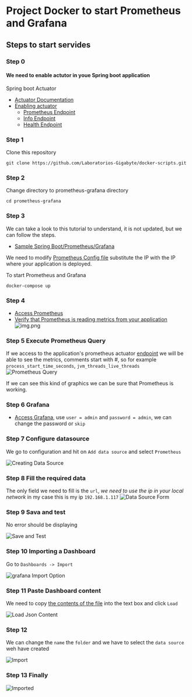 # Project Docker to start Prometheus and Grafana


## Steps to start servides

### Step 0

#### We need to enable actutor in youe Spring boot application

Spring boot Actuator
- [Actuator Documentation](https://docs.spring.io/spring-boot/docs/current/actuator-api/htmlsingle/)
- [Enabling actuator](https://www.appsdeveloperblog.com/how-to-enable-actuators-httptrace-in-spring-boot-3/)
  - [Prometheus Endpoint](http://localhost:8080/actuator/prometheus)
  - [Info Endpoint](http://localhost:8080/actuator/info)
  - [Health Endpoint](http://localhost:8080/actuator/prometheus)


### Step 1

Clone this repository
```shell
git clone https://github.com/Laboratorios-Gigabyte/docker-scripts.git
```

### Step 2
 
Change directory to prometheus-grafana directory
```shell
cd prometheus-grafana
```

### Step 3

We can take a look to this tutorial to understand, it is not updated, but we can follow the steps.
- [Sample Spring Boot/Prometheus/Grafana](https://youtu.be/pVdDWQQeqME)

We need to modify [Prometheus Config file](https://github.com/Laboratorios-Gigabyte/docker-scripts/blob/cd13da40679482bce89047edb7c78d1a66a7e667/prometheus-grafana/data/prometheus/config/prometheus.yml#L14) substitute the IP with the IP where your application is deployed.

To start Prometheus and Grafana
```shell
docker-compose up
```

### Step 4

- [Access Prometheus](http://localhost:9090/)
- [Verify that Prometheus is reading metrics from your application](http://localhost:9090/targets)
![img.png](images/prometheus-01.png)

### Step 5 Execute Prometheus Query
If we access to the application's prometheus actuator [endpoint](http://localhost:8080/actuator/prometheus) we will be able to see
the metrics, comments start with #, so for example `process_start_time_seconds`, `jvm_threads_live_threads`
![Prometheus Query](images/prometheus-02.png)

If we can see this kind of graphics we can be sure that Prometheus is working.

### Step 6 Grafana
- [Access Grafana](http://localhost:3000/), use `user = admin` and `password = admin`, we can change the password or `skip`
### Step 7 Configure datasource
We go to configuration and hit on `Add data source` and select `Prometheus`

![Creating Data Source](images/grafana-01.png)

### Step 8 Fill the required data
The only field we need to fill is the `url`, *we need to use the ip in your local network* in my case this is my ip `192.168.1.117`
![Data Source Form](images/grafana-form.png)

### Step 9 Sava and test
No error should be displaying

![Save and Test](images/grafana-sava-test.png)

### Step 10 Importing a Dashboard
Go to `Dashboards -> Import`

![grafana Import Option](images/grafana-import-option.png)

### Step 11 Paste Dashboard content

We need to copy [the contents of the file](dashboards/jvm-micrometer_rev9.json) into the text box and click `Load`

![Load Json Content](images/grafana-import-dashboard-json.png)

### Step 12
We can change the `name` the `folder` and we have to select the `data source` weh have created

![Import](images/grafana-import-dashboard-final.png)

### Step 13 Finally
![Imported](images/grafana-dashboard-imported.png)
